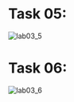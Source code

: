 
# Task 05:
![lab03_5](https://github.com/user-attachments/assets/dc217135-b582-4add-a314-5f6756573569)

# Task 06:
![lab03_6](https://github.com/user-attachments/assets/5e60bc7d-9325-4fb9-aeb4-eda8c0cda52b)
